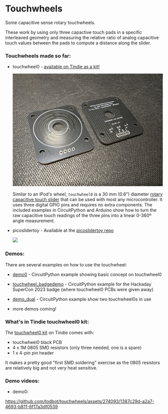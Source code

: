 # Touchwheels

Some capacitive sense rotary touchwheels.  

These work by using only three capactive touch pads in a specific interleaved 
geometry and measuring the relative ratio of analog capacitive touch values 
between the pads to compute a distance along the slider. 


### Touchwheels made so far: 

* touchwheel0 - [available on Tindie as a kit!](https://www.tindie.com/products/todbot/touchwheel0-capacitive-touch-wheel/)

  <img width=500 src="./docs/touchwheel0_photo1.jpg">
  
  Similar to an iPod's wheel, `touchwheel0` is a 30 mm (0.6") diameter 
  [rotary capacitive touch slider](https://onlinedocs.microchip.com/pr/GUID-A8A0085D-58D1-4E41-A07D-B93BFDE11AFE-en-US-4/index.html?GUID-FB5E9311-C731-4326-82D2-CD5F0ED8E378) that can be used with most any microcontroller. It uses three digital GPIO pins and requires no extra components. The included examples in CircuitPython and Arduino show how to turn the raw capacitive touch readings of the three pins into a linear 0-360º angle measurement.

* picoslidertoy - Available at the [picoslidertoy repo](https://github.com/todbot/picoslidertoy)
  
  <a href="https://github.com/todbot/picoslidertoy"><img width=500 src="https://raw.githubusercontent.com/todbot/picoslidertoy/main/docs/picoslidertoy_photo1.jpg"></a>

### Demos:

There are several examples on how to use the touchwheel:

- [demo0](./circuitpython/demo0/code.py) -
    CircuitPython example showing basic concept on touchwheel0
  
- [touchwheel_badgedemo](./circuitpython/touchwheel_badgedemo/code.py) - 
    CircuitPython example for the Hackaday SuperCon 2023 badge (where touchwheel0 PCBs were given away)
    
- [demo_dual](./circuitpython/demo_dual/code.py) - 
    CircuitPython example show two touchwheel0s in use

- more demos coming!

### What's in Tindie touchwheel0 kit: 

The [touchwheel0 kit](https://www.tindie.com/products/todbot/touchwheel0-capacitive-touch-wheel/)
on Tindie comes with:

- touchwheel0 black PCB
- 4 x 1M 0805 SMD resistors (only three needed, one is a spare)
- 1 x 4-pin pin header 

It makes a pretty good "first SMD soldering" exercise as the 0805 resistors 
are relatively big and not very heat sensitive. 


### Demo videos:

- demo0: 

https://github.com/todbot/touchwheels/assets/274093/1387c29d-a2a7-4693-b811-6f17a3df0539


